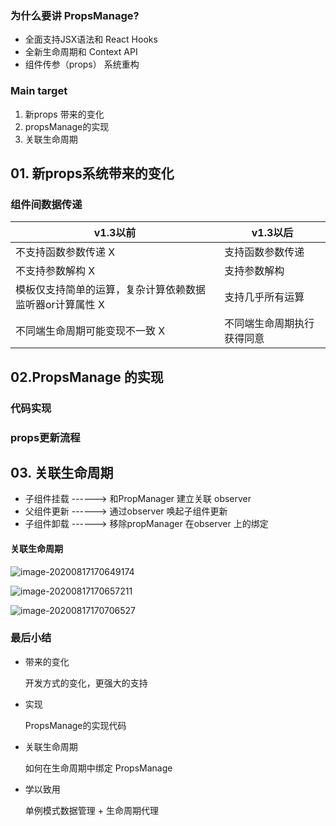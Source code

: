 <!--
 * @Descripttion: 
 * @version: 
 * @Author: terry
 * @LastEditors: terry
-->
### 为什么要讲 PropsManage?

+ 全面支持JSX语法和 React Hooks
+ 全新生命周期和 Context API
+ 组件传参（props） 系统重构

### Main target

1. 新props 带来的变化
2. propsManage的实现
3. 关联生命周期



## 01. 新props系统带来的变化

### 组件间数据传递

| v1.3以前                                                  | v1.3以后                   |
| --------------------------------------------------------- | -------------------------- |
| 不支持函数参数传递  X                                     | 支持函数参数传递           |
| 不支持参数解构  X                                         | 支持参数解构               |
| 模板仅支持简单的运算，复杂计算依赖数据监听器or计算属性  X | 支持几乎所有运算           |
| 不同端生命周期可能变现不一致  X                           | 不同端生命周期执行获得同意 |



## 02.PropsManage 的实现

### 代码实现



### props更新流程





## 03. 关联生命周期

+ 子组件挂载 ------> 和PropManager 建立关联 observer
+ 父组件更新 ------> 通过observer 唤起子组件更新
+ 子组件卸载 ------> 移除propManager 在observer 上的绑定

#### 关联生命周期

![image-20200817170649174](C:\Users\Admin\AppData\Roaming\Typora\typora-user-images\image-20200817170649174.png)

![image-20200817170657211](C:\Users\Admin\AppData\Roaming\Typora\typora-user-images\image-20200817170657211.png)

![image-20200817170706527](C:\Users\Admin\AppData\Roaming\Typora\typora-user-images\image-20200817170706527.png)





### 最后小结

+ 带来的变化

  开发方式的变化，更强大的支持

+ 实现

  PropsManage的实现代码

+ 关联生命周期

  如何在生命周期中绑定 PropsManage

+ 学以致用

  单例模式数据管理 + 生命周期代理